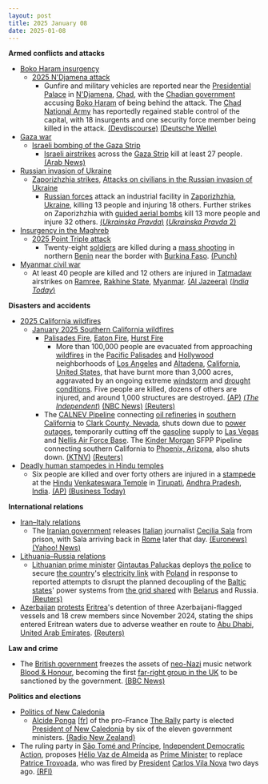 ```yaml
---
layout: post
title: 2025 January 08
date: 2025-01-08
---
```



**Armed conflicts and attacks**

* [Boko Haram insurgency](https://en.wikipedia.org/wiki/Boko_Haram_insurgency "Boko Haram insurgency")
  + [2025 N'Djamena attack](https://en.wikipedia.org/wiki/2025_N%27Djamena_attack "2025 N'Djamena attack")
    - Gunfire and military vehicles are reported near the [Presidential Palace](https://en.wikipedia.org/wiki/Official_residence#Chad "Official residence") in [N'Djamena](https://en.wikipedia.org/wiki/N%27Djamena "N'Djamena"), [Chad](https://en.wikipedia.org/wiki/Chad "Chad"), with the [Chadian government](https://en.wikipedia.org/wiki/Government_of_Chad "Government of Chad") accusing [Boko Haram](https://en.wikipedia.org/wiki/Boko_Haram "Boko Haram") of being behind the attack. The [Chad National Army](https://en.wikipedia.org/wiki/Chad_National_Army "Chad National Army") has reportedly regained stable control of the capital, with 18 insurgents and one security force member being killed in the attack. [(Devdiscourse)](https://www.devdiscourse.com/article/law-order/3219554-tense-moments-in-ndjamena-gunfire-near-presidential-palace) [(Deutsche Welle)](https://www.dw.com/en/chad-gunfire-heard-near-presidency-in-ndjamena/a-71251244)
* [Gaza war](https://en.wikipedia.org/wiki/Gaza_war "Gaza war")
  + [Israeli bombing of the Gaza Strip](https://en.wikipedia.org/wiki/Israeli_bombing_of_the_Gaza_Strip "Israeli bombing of the Gaza Strip")
    - [Israeli airstrikes](https://en.wikipedia.org/wiki/Israeli_Air_Force "Israeli Air Force") across the [Gaza Strip](https://en.wikipedia.org/wiki/Gaza_Strip "Gaza Strip") kill at least 27 people. [(Arab News)](https://www.arabnews.com/node/2585653/middle-east)
* [Russian invasion of Ukraine](https://en.wikipedia.org/wiki/Russian_invasion_of_Ukraine "Russian invasion of Ukraine")
  + [Zaporizhzhia strikes](https://en.wikipedia.org/wiki/Zaporizhzhia_strikes_%282022%E2%80%93present%29 "Zaporizhzhia strikes (2022–present)"), [Attacks on civilians in the Russian invasion of Ukraine](https://en.wikipedia.org/wiki/Attacks_on_civilians_in_the_Russian_invasion_of_Ukraine "Attacks on civilians in the Russian invasion of Ukraine")
    - [Russian forces](https://en.wikipedia.org/wiki/Russian_Armed_Forces "Russian Armed Forces") attack an industrial facility in [Zaporizhzhia](https://en.wikipedia.org/wiki/Zaporizhzhia "Zaporizhzhia"), [Ukraine](https://en.wikipedia.org/wiki/Ukraine "Ukraine"), killing 13 people and injuring 18 others. Further strikes on Zaporizhzhia with [guided aerial bombs](https://en.wikipedia.org/wiki/Aerial_bomb "Aerial bomb") kill 13 more people and injure 32 others. [(*Ukrainska Pravda*)](https://www.pravda.com.ua/eng/news/2025/01/8/7492571/) [(*Ukrainska Pravda* 2)](https://www.pravda.com.ua/eng/news/2025/01/8/7492614/)
* [Insurgency in the Maghreb](https://en.wikipedia.org/wiki/Insurgency_in_the_Maghreb_%282002%E2%80%93present%29 "Insurgency in the Maghreb (2002–present)")
  + [2025 Point Triple attack](https://en.wikipedia.org/wiki/2025_Point_Triple_attack "2025 Point Triple attack")
    - Twenty-eight [soldiers](https://en.wikipedia.org/wiki/Benin_Armed_Forces "Benin Armed Forces") are killed during a [mass shooting](https://en.wikipedia.org/wiki/Mass_shooting "Mass shooting") in northern [Benin](https://en.wikipedia.org/wiki/Benin "Benin") near the border with [Burkina Faso](https://en.wikipedia.org/wiki/Burkina_Faso "Burkina Faso"). [(Punch)](https://punchng.com/28-beninese-soldiers-killed-in-attack-near-burkina-faso-border/)
* [Myanmar civil war](https://en.wikipedia.org/wiki/Myanmar_civil_war_%282021%E2%80%93present%29 "Myanmar civil war (2021–present)")
  + At least 40 people are killed and 12 others are injured in [Tatmadaw](https://en.wikipedia.org/wiki/Tatmadaw "Tatmadaw") airstrikes on [Ramree](https://en.wikipedia.org/wiki/Ramree "Ramree"), [Rakhine State](https://en.wikipedia.org/wiki/Rakhine_State "Rakhine State"), [Myanmar](https://en.wikipedia.org/wiki/Myanmar "Myanmar"). [(Al Jazeera)](https://www.aljazeera.com/news/2025/1/11/dozens-killed-in-myanmar-military-air-attack-in-rakhine-state-un) [(*India Today*)](https://www.indiatoday.in/world/story/myanmar-army-airstike-12-killed-500-house-destroyed-rakhine-state-2663336-2025-01-11)

**Disasters and accidents**

* [2025 California wildfires](https://en.wikipedia.org/wiki/2025_California_wildfires "2025 California wildfires")
  + [January 2025 Southern California wildfires](https://en.wikipedia.org/wiki/January_2025_Southern_California_wildfires "January 2025 Southern California wildfires")
    - [Palisades Fire](https://en.wikipedia.org/wiki/Palisades_Fire "Palisades Fire"), [Eaton Fire](https://en.wikipedia.org/wiki/Eaton_Fire "Eaton Fire"), [Hurst Fire](https://en.wikipedia.org/wiki/Hurst_Fire "Hurst Fire")
      * More than 100,000 people are evacuated from approaching [wildfires](https://en.wikipedia.org/wiki/Wildfires "Wildfires") in the [Pacific Palisades](https://en.wikipedia.org/wiki/Pacific_Palisades%2C_Los_Angeles "Pacific Palisades, Los Angeles") and [Hollywood](https://en.wikipedia.org/wiki/Hollywood%2C_Los_Angeles "Hollywood, Los Angeles") neighborhoods of [Los Angeles](https://en.wikipedia.org/wiki/Los_Angeles "Los Angeles") and [Altadena](https://en.wikipedia.org/wiki/Altadena%2C_California "Altadena, California"), [California](https://en.wikipedia.org/wiki/California "California"), [United States](https://en.wikipedia.org/wiki/United_States "United States"), that have burnt more than 3,000 acres, aggravated by an ongoing extreme [windstorm](https://en.wikipedia.org/wiki/Windstorm "Windstorm") and [drought conditions](https://en.wikipedia.org/wiki/Drought "Drought"). Five people are killed, dozens of others are injured, and around 1,000 structures are destroyed. [(AP)](https://apnews.com/live/live-updates-wildfire-los-angeles-palisades) [(*The Independent*)](https://www.independent.co.uk/news/world/americas/pacific-palisades-fire-la-california-map-latest-b2675408.html) [(NBC News)](https://www.nbcnews.com/weather/wildfires/live-blog/live-updates-pacific-palisades-wildfire-rapidly-grows-california-rcna186685) [(Reuters)](https://www.reuters.com/world/us/palisades-fire-live-tens-thousands-flee-wildfires-rage-los-angeles-2025-01-08/)
    - The [CALNEV Pipeline](https://en.wikipedia.org/wiki/Calnev_Pipeline "Calnev Pipeline") connecting [oil refineries](https://en.wikipedia.org/wiki/Oil_refinery "Oil refinery") in [southern California](https://en.wikipedia.org/wiki/Southern_California "Southern California") to [Clark County, Nevada](https://en.wikipedia.org/wiki/Clark_County%2C_Nevada "Clark County, Nevada"), shuts down due to [power outages](https://en.wikipedia.org/wiki/Power_outage "Power outage"), temporarily cutting off the [gasoline](https://en.wikipedia.org/wiki/Gasoline "Gasoline") supply to [Las Vegas](https://en.wikipedia.org/wiki/Las_Vegas "Las Vegas") and [Nellis Air Force Base](https://en.wikipedia.org/wiki/Nellis_Air_Force_Base "Nellis Air Force Base"). The [Kinder Morgan](https://en.wikipedia.org/wiki/Kinder_Morgan "Kinder Morgan") SFPP Pipeline connecting southern California to [Phoenix, Arizona](https://en.wikipedia.org/wiki/Phoenix%2C_Arizona "Phoenix, Arizona"), also shuts down. [(KTNV)](https://www.ktnv.com/news/good-morning-las-vegas/good-morning-las-vegas-fuel-supply-concerns-swirling-as-wildfires-disrupt-california-pipelines) [(Reuters)](https://www.reuters.com/business/energy/kinder-morgan-fuel-pipelines-shut-due-power-outages-southern-california-2025-01-10/)
* [Deadly human stampedes in Hindu temples](https://en.wikipedia.org/wiki/List_of_deadly_human_stampedes_in_Hindu_temples "List of deadly human stampedes in Hindu temples")
  + Six people are killed and over forty others are injured in a [stampede](https://en.wikipedia.org/wiki/Stampede "Stampede") at the [Hindu](https://en.wikipedia.org/wiki/Hinduism "Hinduism") [Venkateswara Temple](https://en.wikipedia.org/wiki/Venkateswara_Temple%2C_Tirumala "Venkateswara Temple, Tirumala") in [Tirupati](https://en.wikipedia.org/wiki/Tirupati "Tirupati"), [Andhra Pradesh](https://en.wikipedia.org/wiki/Andhra_Pradesh "Andhra Pradesh"), [India](https://en.wikipedia.org/wiki/India "India"). [(AP)](https://apnews.com/article/india-stampede-andhra-pradesh-temple-7855dcf993849b31f78de56f988058e8) [(Business Today)](https://www.businesstoday.in/india/story/tirupati-stampede-6-dead-40-injured-as-devotees-rush-to-get-tickets-for-vaikunta-dwara-darshanam-460093-2025-01-09)

**International relations**

* [Iran–Italy relations](https://en.wikipedia.org/wiki/Iran%E2%80%93Italy_relations "Iran–Italy relations")
  + The [Iranian government](https://en.wikipedia.org/wiki/Government_of_Iran "Government of Iran") releases [Italian](https://en.wikipedia.org/wiki/Italy "Italy") journalist [Cecilia Sala](https://en.wikipedia.org/wiki/Cecilia_Sala "Cecilia Sala") from prison, with Sala arriving back in [Rome](https://en.wikipedia.org/wiki/Rome "Rome") later that day. [(Euronews)](https://www.euronews.com/2025/01/08/tehran-releases-italian-journalist-cecilia-sala-from-prison) [(Yahoo! News)](https://uk.news.yahoo.com/italian-journalist-cecilia-sala-arrives-040525478.html?guccounter=1)
* [Lithuania–Russia relations](https://en.wikipedia.org/wiki/Lithuania%E2%80%93Russia_relations "Lithuania–Russia relations")
  + [Lithuanian prime minister](https://en.wikipedia.org/wiki/Prime_Minister_of_Lithuania "Prime Minister of Lithuania") [Gintautas Paluckas](https://en.wikipedia.org/wiki/Gintautas_Paluckas "Gintautas Paluckas") deploys [the police](https://en.wikipedia.org/wiki/Lithuanian_Police_Force "Lithuanian Police Force") to secure [the country](https://en.wikipedia.org/wiki/Lithuania "Lithuania")'s [electricity link](https://en.wikipedia.org/wiki/LitPol_Link "LitPol Link") with [Poland](https://en.wikipedia.org/wiki/Poland "Poland") in response to reported attempts to disrupt the planned decoupling of the [Baltic states](https://en.wikipedia.org/wiki/Baltic_states "Baltic states")' power systems from [the grid shared](https://en.wikipedia.org/wiki/IPS/UPS "IPS/UPS") with [Belarus](https://en.wikipedia.org/wiki/Belarus "Belarus") and Russia. [(Reuters)](https://www.reuters.com/world/europe/lithuania-boosts-power-grid-security-ahead-russia-decoupling-2025-01-08/)
* [Azerbaijan](https://en.wikipedia.org/wiki/Azerbaijan "Azerbaijan") [protests](https://en.wikipedia.org/wiki/Diplomatic_correspondence "Diplomatic correspondence") [Eritrea](https://en.wikipedia.org/wiki/Eritrea "Eritrea")'s detention of three Azerbaijani-flagged vessels and 18 crew members since November 2024, stating the ships entered Eritrean waters due to adverse weather en route to [Abu Dhabi](https://en.wikipedia.org/wiki/Abu_Dhabi "Abu Dhabi"), [United Arab Emirates](https://en.wikipedia.org/wiki/United_Arab_Emirates "United Arab Emirates"). [(Reuters)](https://www.reuters.com/world/azerbaijan-protests-eritrea-over-detention-three-vessels-crews-2025-01-08/)

**Law and crime**

* The [British government](https://en.wikipedia.org/wiki/Government_of_the_United_Kingdom "Government of the United Kingdom") freezes the assets of [neo-Nazi](https://en.wikipedia.org/wiki/Neo-Nazism "Neo-Nazism") music network [Blood & Honour](https://en.wikipedia.org/wiki/Blood_%26_Honour "Blood & Honour"), becoming the first [far-right group in the UK](https://en.wikipedia.org/wiki/Far-right_politics_in_the_United_Kingdom "Far-right politics in the United Kingdom") to be sanctioned by the government. [(BBC News)](https://www.bbc.co.uk/news/articles/cqjzj4zrppko)

**Politics and elections**

* [Politics of New Caledonia](https://en.wikipedia.org/wiki/Politics_of_New_Caledonia "Politics of New Caledonia")
  + [Alcide Ponga](/w/index.php?title=Alcide_Ponga&action=edit&redlink=1 "Alcide Ponga (page does not exist)") [[fr](https://fr.wikipedia.org/wiki/Alcide_Ponga "fr:Alcide Ponga")] of the pro-France [The Rally](https://en.wikipedia.org/wiki/The_Rally_%28New_Caledonia%29 "The Rally (New Caledonia)") party is elected [President of New Caledonia](https://en.wikipedia.org/wiki/President_of_New_Caledonia "President of New Caledonia") by six of the eleven government ministers. [(Radio New Zealand)](https://www.rnz.co.nz/international/pacific-news/538534/alcide-ponga-is-new-caledonia-s-new-president)
* The ruling party in [São Tomé and Príncipe](https://en.wikipedia.org/wiki/S%C3%A3o_Tom%C3%A9_and_Pr%C3%ADncipe "São Tomé and Príncipe"), [Independent Democratic Action](https://en.wikipedia.org/wiki/Independent_Democratic_Action "Independent Democratic Action"), proposes [Hélio Vaz de Almeida](/w/index.php?title=H%C3%A9lio_Vaz_de_Almeida&action=edit&redlink=1 "Hélio Vaz de Almeida (page does not exist)") as [Prime Minister](https://en.wikipedia.org/wiki/Prime_Minister_of_S%C3%A3o_Tom%C3%A9_and_Pr%C3%ADncipe "Prime Minister of São Tomé and Príncipe") to replace [Patrice Trovoada](https://en.wikipedia.org/wiki/Patrice_Trovoada "Patrice Trovoada"), who was fired by [President](https://en.wikipedia.org/wiki/President_of_S%C3%A3o_Tom%C3%A9_and_Pr%C3%ADncipe "President of São Tomé and Príncipe") [Carlos Vila Nova](https://en.wikipedia.org/wiki/Carlos_Vila_Nova "Carlos Vila Nova") two days ago. [(RFI)](https://www.rfi.fr/pt/%C3%A1frica-lus%C3%B3fona/20250108-s%C3%A3o-tom%C3%A9-e-pr%C3%ADncipe-adi-prop%C3%B5e-h%C3%A9lio-almeida-para-novo-primeiro-ministro)
